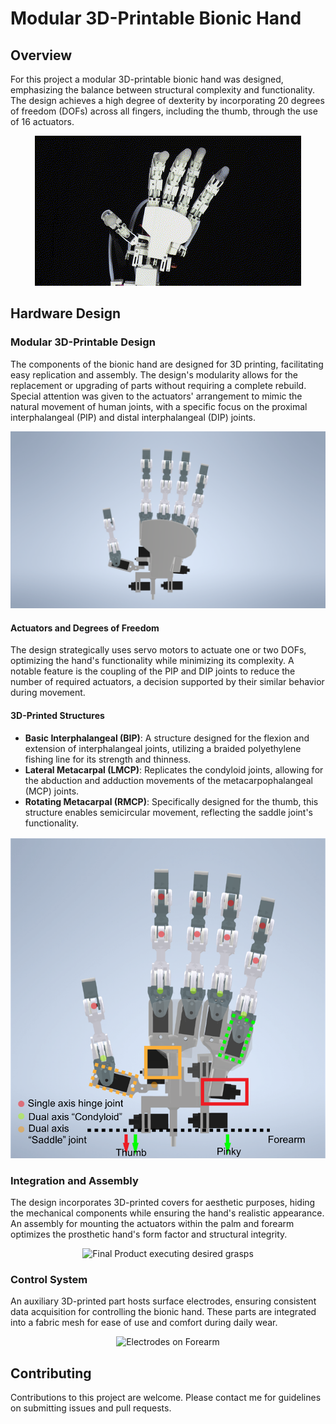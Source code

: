 # Modular 3D-Printable Bionic Hand

## Overview
For this project a modular 3D-printable bionic hand was designed, emphasizing the balance between structural complexity and functionality. The design achieves a high degree of dexterity by incorporating 20 degrees of freedom (DOFs) across all fingers, including the thumb, through the use of 16 actuators.


<p align="center">
  <img src="https://github.com/AndyDunkelHell/ProjectBBH/blob/master/Hardware/img/HandPreviewGIF.gif" alt="HandPreview"/>
</p>


## Hardware Design

### Modular 3D-Printable Design
The components of the bionic hand are designed for 3D printing, facilitating easy replication and assembly. The design's modularity allows for the replacement or upgrading of parts without requiring a complete rebuild. Special attention was given to the actuators' arrangement to mimic the natural movement of human joints, with a specific focus on the proximal interphalangeal (PIP) and distal interphalangeal (DIP) joints.

<p align="center">
  <img src="https://github.com/AndyDunkelHell/ProjectBBH/blob/master/Hardware/img/View1.png" alt="Frontal View Full Hand Model"/>
</p>

#### Actuators and Degrees of Freedom
The design strategically uses servo motors to actuate one or two DOFs, optimizing the hand's functionality while minimizing its complexity. A notable feature is the coupling of the PIP and DIP joints to reduce the number of required actuators, a decision supported by their similar behavior during movement.

#### 3D-Printed Structures
- **Basic Interphalangeal (BIP)**: A structure designed for the flexion and extension of interphalangeal joints, utilizing a braided polyethylene fishing line for its strength and thinness.
- **Lateral Metacarpal (LMCP)**: Replicates the condyloid joints, allowing for the abduction and adduction movements of the metacarpophalangeal (MCP) joints.
- **Rotating Metacarpal (RMCP)**: Specifically designed for the thumb, this structure enables semicircular movement, reflecting the saddle joint's functionality.


<p align="center">
  <img src="https://github.com/AndyDunkelHell/ProjectBBH/blob/master/Hardware/img/Picture1.png" alt="Frontal view all actuators with DOF"/>
</p>


### Integration and Assembly
The design incorporates 3D-printed covers for aesthetic purposes, hiding the mechanical components while ensuring the hand's realistic appearance. An assembly for mounting the actuators within the palm and forearm optimizes the prosthetic hand's form factor and structural integrity.


<p align="center">
  <img src="https://github.com/AndyDunkelHell/ProjectBBH/blob/master/Hardware/img/Asset%2019%404x.png" alt="Final Product executing desired grasps"/>
</p>


### Control System
An auxiliary 3D-printed part hosts surface electrodes, ensuring consistent data acquisition for controlling the bionic hand. These parts are integrated into a fabric mesh for ease of use and comfort during daily wear.

<p align="center">
  <img src="https://github.com/AndyDunkelHell/ProjectBBH/blob/master/Hardware/img/IMG_5951.JPG" alt="Electrodes on Forearm"/>
</p>


## Contributing
Contributions to this project are welcome. Please contact me for guidelines on submitting issues and pull requests.


